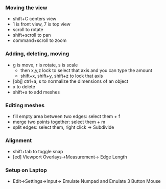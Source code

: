 ### Moving the view

 - shift+C centers view
 - 1 is front view, 7 is top view
 - scroll to rotate
 - shift+scroll to pan
 - command+scroll to zoom

### Adding, deleting, moving

 - g is move, r is rotate, s is scale
    - then x,y,z lock to select that axis and you can type the amount
    - shift+x, shift+y, shift+z to lock that axis
 - [obj] ctrl+a, s to normalize the dimensions of an object
 - x to delete
 - shift+a to add meshes

### Editing meshes
 - fill empty area between two edges: select them + f
 - merge two points together: select them + m
 - split edges: select them, right click -> Subdivide

### Alignment

 - shift+tab to toggle snap
 - [ed] Viewport Overlays->Measurement-> Edge Length

### Setup on Laptop
 - Edit->Settings->Input-> Emulate Numpad and Emulate 3 Button Mouse
